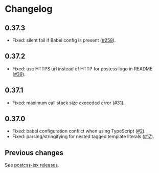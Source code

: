 # Changelog

## 0.37.3

- Fixed: silent fail if Babel config is present ([#258](https://github.com/stylelint/postcss-css-in-js/pull/258)).

## 0.37.2

- Fixed: use HTTPS url instead of HTTP for postcss logo in README ([#39](https://github.com/stylelint/postcss-css-in-js/pull/39)).

## 0.37.1

- Fixed: maximum call stack size exceeded error ([#31](https://github.com/stylelint/postcss-css-in-js/pull/31)).

## 0.37.0

- Fixed: babel configuration conflict when using TypeScript ([#2](https://github.com/stylelint/postcss-css-in-js/pull/2)).
- Fixed: parsing/stringifying for nested tagged template literals ([#17](https://github.com/stylelint/postcss-css-in-js/pull/17)).

## Previous changes

See [postcss-jsx releases](https://github.com/gucong3000/postcss-jsx/releases).
